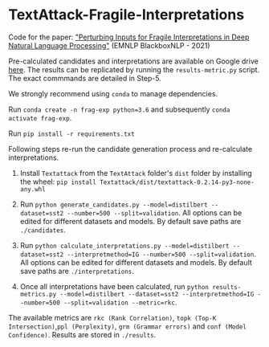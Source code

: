 # TextAttack-Fragile-Interpretations
Code for the paper: ["Perturbing Inputs for Fragile Interpretations in Deep Natural Language Processing"](https://arxiv.org/abs/2108.04990)
(EMNLP BlackboxNLP - 2021)

Pre-calculated candidates and interpretations are available on Google drive [here](https://drive.google.com/drive/folders/1U_bcpKa9OHR11z_o1EXo1QPzUcOxs5jT?usp=sharing). The results can be replicated by running the `results-metric.py` script. The exact commmands are detailed in Step-5.

We strongly recommend using `conda` to manage dependencies.

Run `conda create -n frag-exp python=3.6` and subsequently `conda activate frag-exp`.

Run `pip install -r requirements.txt`


Following steps re-run the candidate generation process and re-calculate interpretations.

1. Install `Textattack` from the `TextAttack` folder's `dist` folder  by installing the wheel: 
`pip install Textattack/dist/textattack-0.2.14-py3-none-any.whl`

2. Run `python generate_candidates.py --model=distilbert --dataset=sst2 --number=500 --split=validation`. All options can be edited for different datasets and models. By default save paths are `./candidates`. 

3.  Run `python calculate_interpretations.py --model=distilbert --dataset=sst2 --interpretmethod=IG --number=500 --split=validation`. All options can be edited for different datasets and models. By default save paths are `./interpretations`. 

4. Once all interpretations have been calculated, run `python results-metrics.py --model=distilbert --dataset=sst2 --interpretmethod=IG --number=500 --split=validation --metric=rkc`.

The available metrics are `rkc (Rank Correlation)`, `topk (Top-K Intersection)`,`ppl (Perplexity)`, `grm (Grammar errors)` and `conf (Model Confidence)`. Results are stored in `./results`.
